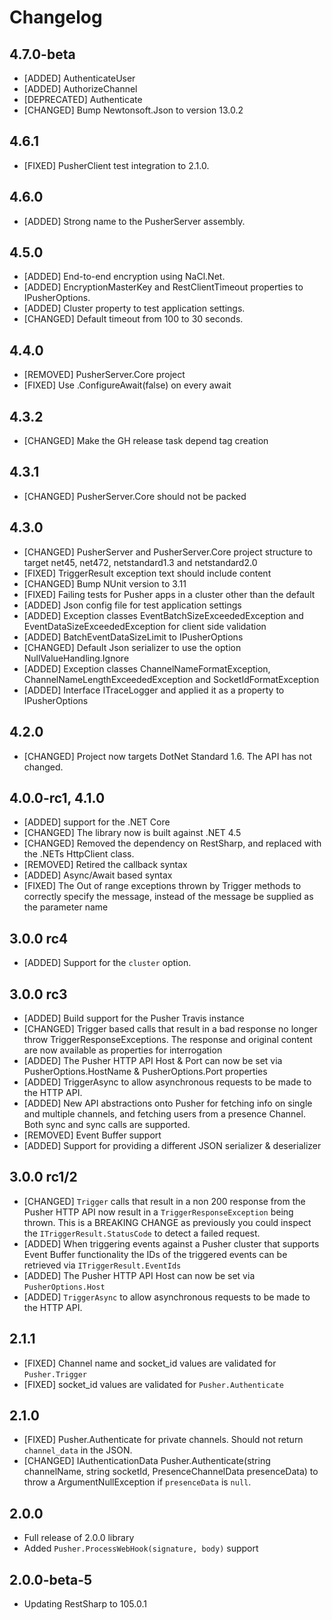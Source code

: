 # Changelog

## 4.7.0-beta
* [ADDED] AuthenticateUser
* [ADDED] AuthorizeChannel
* [DEPRECATED] Authenticate
* [CHANGED] Bump Newtonsoft.Json to version 13.0.2

## 4.6.1
* [FIXED] PusherClient test integration to 2.1.0.

## 4.6.0
* [ADDED] Strong name to the PusherServer assembly.

## 4.5.0
* [ADDED] End-to-end encryption using NaCl.Net.
* [ADDED] EncryptionMasterKey and RestClientTimeout properties to IPusherOptions.
* [ADDED] Cluster property to test application settings.
* [CHANGED] Default timeout from 100 to 30 seconds.

## 4.4.0
* [REMOVED] PusherServer.Core project
* [FIXED] Use .ConfigureAwait(false) on every await

## 4.3.2
* [CHANGED] Make the GH release task depend tag creation

## 4.3.1
* [CHANGED] PusherServer.Core should not be packed

## 4.3.0
* [CHANGED] PusherServer and PusherServer.Core project structure to target net45, net472, netstandard1.3 and netstandard2.0
* [FIXED] TriggerResult exception text should include content
* [CHANGED] Bump NUnit version to 3.11
* [FIXED] Failing tests for Pusher apps in a cluster other than the default
* [ADDED] Json config file for test application settings
* [ADDED] Exception classes EventBatchSizeExceededException and EventDataSizeExceededException for client side validation
* [ADDED] BatchEventDataSizeLimit to IPusherOptions
* [CHANGED] Default Json serializer to use the option NullValueHandling.Ignore
* [ADDED] Exception classes ChannelNameFormatException, ChannelNameLengthExceededException and SocketIdFormatException
* [ADDED] Interface ITraceLogger and applied it as a property to IPusherOptions

## 4.2.0
* [CHANGED] Project now targets DotNet Standard 1.6. The API has not changed.

## 4.0.0-rc1, 4.1.0
* [ADDED] support for the .NET Core
* [CHANGED] The library now is built against .NET 4.5
* [CHANGED] Removed the dependency on RestSharp, and replaced with the .NETs HttpClient class.
* [REMOVED] Retired the callback syntax
* [ADDED] Async/Await based syntax
* [FIXED] The Out of range exceptions thrown by Trigger methods to correctly specify the message, instead of the message be supplied as the parameter name

## 3.0.0 rc4

* [ADDED] Support for the `cluster` option.

## 3.0.0 rc3

* [ADDED] Build support for the Pusher Travis instance
* [CHANGED] Trigger based calls that result in a bad response no longer throw TriggerResponseExceptions. The response and original content are now available as properties for interrogation
* [ADDED] The Pusher HTTP API Host & Port can now be set via PusherOptions.HostName & PusherOptions.Port properties
* [ADDED] TriggerAsync to allow asynchronous requests to be made to the HTTP API.
* [ADDED] New API abstractions onto Pusher for fetching info on single and multiple channels, and fetching users from a presence Channel. Both sync and sync calls are supported.
* [REMOVED] Event Buffer support
* [ADDED] Support for providing a different JSON serializer & deserializer

## 3.0.0 rc1/2

* [CHANGED] `Trigger` calls that result in a non 200 response from the Pusher HTTP API now result in a `TriggerResponseException` being thrown.
			This is a BREAKING CHANGE as previously you could inspect the `ITriggerResult.StatusCode` to detect a failed request.
* [ADDED]	When triggering events against a Pusher cluster that supports Event Buffer functionality the IDs of the triggered events
			can be retrieved via `ITriggerResult.EventIds`
* [ADDED]	The Pusher HTTP API Host can now be set via `PusherOptions.Host`
* [ADDED]	`TriggerAsync` to allow asynchronous requests to be made to the HTTP API.

## 2.1.1

* [FIXED] Channel name and socket_id values are validated for `Pusher.Trigger`
* [FIXED] socket_id values are validated for `Pusher.Authenticate`

## 2.1.0

* [FIXED] Pusher.Authenticate for private channels. Should not return `channel_data` in the JSON.
* [CHANGED] IAuthenticationData Pusher.Authenticate(string channelName, string socketId, PresenceChannelData presenceData) to throw a ArgumentNullException if `presenceData` is `null`.

## 2.0.0

* Full release of 2.0.0 library
* Added `Pusher.ProcessWebHook(signature, body)` support

## 2.0.0-beta-5

* Updating RestSharp to 105.0.1
